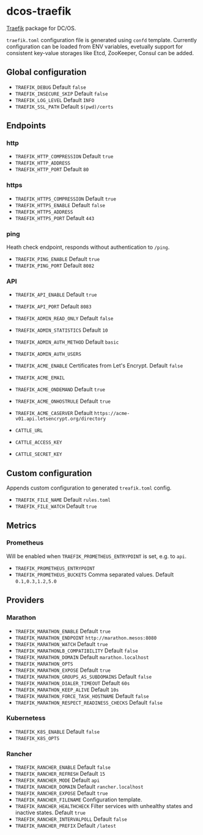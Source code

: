 # dcos-traefik

[Traefik](https://traefik.io) package for DC/OS.

`traefik.toml` configuration file is generated using `confd` template. Currently configuration can be loaded from ENV variables, evetually support for consistent key-value storages like Etcd, ZooKeeper, Consul can be added.

## Global configuration

 * `TRAEFIK_DEBUG` Default `false`
 * `TRAEFIK_INSECURE_SKIP` Default `false`
 * `TRAEFIK_LOG_LEVEL` Default `INFO`
 * `TRAEFIK_SSL_PATH` Default `$(pwd)/certs`

## Endpoints

### http

* `TRAEFIK_HTTP_COMPRESSION` Default `true`
* `TRAEFIK_HTTP_ADDRESS`
* `TRAEFIK_HTTP_PORT` Default `80`

### https

 * `TRAEFIK_HTTPS_COMPRESSION` Default `true`
 * `TRAEFIK_HTTPS_ENABLE` Default `false`
 * `TRAEFIK_HTTPS_ADDRESS`
 * `TRAEFIK_HTTPS_PORT` Default `443`

### ping

Heath check endpoint, responds without authentication to `/ping`.

 * `TRAEFIK_PING_ENABLE` Default `true`
 * `TRAEFIK_PING_PORT` Default `8082`

### API

 * `TRAEFIK_API_ENABLE` Default `true`
 * `TRAEFIK_API_PORT` Default `8083`


 * `TRAEFIK_ADMIN_READ_ONLY` Default `false`
 * `TRAEFIK_ADMIN_STATISTICS` Default `10`
 * `TRAEFIK_ADMIN_AUTH_METHOD` Default `basic`
 * `TRAEFIK_ADMIN_AUTH_USERS`
 * `TRAEFIK_ACME_ENABLE` Certificates from Let's Encrypt. Default `false`
 * `TRAEFIK_ACME_EMAIL`
 * `TRAEFIK_ACME_ONDEMAND` Default `true`
 * `TRAEFIK_ACME_ONHOSTRULE` Default `true`
 * `TRAEFIK_ACME_CASERVER` Default `https://acme-v01.api.letsencrypt.org/directory`

 * `CATTLE_URL`
 * `CATTLE_ACCESS_KEY`
 * `CATTLE_SECRET_KEY`

## Custom configuration

Appends custom configuration to generated `treafik.toml` config.

 * `TRAEFIK_FILE_NAME` Default `rules.toml`
 * `TRAEFIK_FILE_WATCH` Default `true`


## Metrics

### Prometheus

Will be enabled when `TRAEFIK_PROMETHEUS_ENTRYPOINT` is set, e.g. to `api`.

 * `TRAEFIK_PROMETHEUS_ENTRYPOINT`
 * `TRAEFIK_PROMETHEUS_BUCKETS` Comma separated values. Default `0.1,0.3,1.2,5.0`

## Providers

### Marathon

 * `TRAEFIK_MARATHON_ENABLE` Default `true`
 * `TRAEFIK_MARATHON_ENDPOINT` `http://marathon.mesos:8080`
 * `TRAEFIK_MARATHON_WATCH` Default `true`
 * `TRAEFIK_MARATHONLB_COMPATIBILITY` Default `false`
 * `TRAEFIK_MARATHON_DOMAIN` Default `marathon.localhost`
 * `TRAEFIK_MARATHON_OPTS`
 * `TRAEFIK_MARATHON_EXPOSE` Default `true`
 * `TRAEFIK_MARATHON_GROUPS_AS_SUBDOMAINS` Default `false`
 * `TRAEFIK_MARATHON_DIALER_TIMEOUT` Default `60s`
 * `TRAEFIK_MARATHON_KEEP_ALIVE` Default `10s`
 * `TRAEFIK_MARATHON_FORCE_TASK_HOSTNAME` Default `false`
 * `TRAEFIK_MARATHON_RESPECT_READINESS_CHECKS` Default `false`


### Kubernetess

 * `TRAEFIK_K8S_ENABLE` Default `false`
 * `TRAEFIK_K8S_OPTS`


### Rancher

 * `TRAEFIK_RANCHER_ENABLE` Default `false`
 * `TRAEFIK_RANCHER_REFRESH` Default `15`
 * `TRAEFIK_RANCHER_MODE` Default `api`
 * `TRAEFIK_RANCHER_DOMAIN` Default `rancher.localhost`
 * `TRAEFIK_RANCHER_EXPOSE` Default `true`
 * `TRAEFIK_RANCHER_FILENAME` Configuration template.
 * `TRAEFIK_RANCHER_HEALTHCHECK` Filter services with unhealthy states and inactive states. Default `true`
 * `TRAEFIK_RANCHER_INTERVALPOLL` Default `false`
 * `TRAEFIK_RANCHER_PREFIX` Default `/latest`
